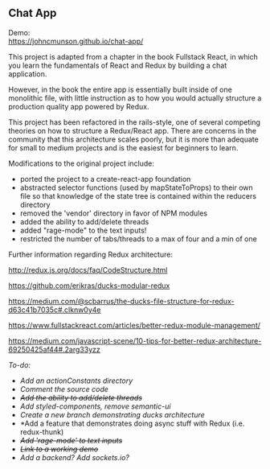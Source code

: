 ## Chat App

Demo:  
https://johncmunson.github.io/chat-app/

This project is adapted from a chapter in the book Fullstack React, in which you learn the fundamentals of React and Redux by building a chat application.

However, in the book the entire app is essentially built inside of one monolithic file, with little instruction as to how you would actually structure a production quality app powered by Redux.

This project has been refactored in the rails-style, one of several competing theories on how to structure a Redux/React app. There are concerns in the community that this architecture scales poorly, but it is more than adequate for small to medium projects and is the easiest for beginners to learn.

Modifications to the original project include:
- ported the project to a create-react-app foundation
- abstracted selector functions (used by mapStateToProps) to their own file so that knowledge of the state tree is contained within the reducers directory
- removed the 'vendor' directory in favor of NPM modules
- added the ability to add/delete threads
- added "rage-mode" to the text inputs!
- restricted the number of tabs/threads to a max of four and a min of one

Further information regarding Redux architecture:

http://redux.js.org/docs/faq/CodeStructure.html

https://github.com/erikras/ducks-modular-redux

https://medium.com/@scbarrus/the-ducks-file-structure-for-redux-d63c41b7035c#.clknw0y4e

https://www.fullstackreact.com/articles/better-redux-module-management/

https://medium.com/javascript-scene/10-tips-for-better-redux-architecture-69250425af44#.2arg33yzz

*To-do:*
- *Add an actionConstants directory*
- *Comment the source code*
- *~~Add the ability to add/delete threads~~*
- *Add styled-components, remove semantic-ui*
- *Create a new branch demonstrating ducks architecture*
- *Add a feature that demonstrates doing async stuff with Redux (i.e. redux-thunk)
- *~~Add 'rage-mode' to text inputs~~*
- *~~Link to a working demo~~*
- *Add a backend? Add sockets.io?*
